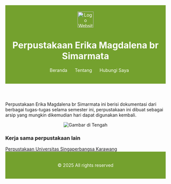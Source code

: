 <html>
    <header>
   <img src="https://upload.wikimedia.org/wikipedia/commons/thumb/9/90/Logo_of_North_Sumatra_University.svg/800px-Logo_of_North_Sumatra_University.svg.png" alt="Logo Website" width="50px" height="500px" />
   <h1>Perpustakaan Erika Magdalena br Simarmata</h1>
<nav>
<ul>
	 <li><a href="index.html">Beranda</a></li>
         <li><a href="biodata.html">Tentang</a></li>
	 <li><a href="Hubungi Saya.html">Hubungi Saya</a></li>
</ul>
</nav>
</header>
<head>
<title>Hompage Perputakaan Erika Magdalena br Simarmata</title>
</head>
<body>
<p>Perpustakaan Erika Magdalena br Simarmata ini berisi dokumentasi dari berbagai tugas-tugas
selama semester ini, perpustakaan ini dibuat sebagai arsip yang mungkin dikemudian hari
dapat digunakan kembali.</p>

<div style="text-align: center;">
    <img src="Perpustaaan.jpg" alt="Gambar di Tengah">
</div>

</body>

 <script>
	alert("Selamat Datang di Perpustakaan Erika Magdalena br Simarmata!");
</script>

</html>
<h3>Kerja sama perpustakaan lain</h3>
<a href="http://perpus.unsika.ac.id/">Perpustakaan Universitas Singaperbangsa Karawang</a>
 
<style>
header {
   background-color: #74A12E;
   color: white;
   padding: 20px 10px;
   text-align: center;
}

header img {
   height: 50px;
}

header nav ul li {
   display: inline;
   margin: 0 10px;
}

header nav ul li a {
   color: white;
   text-decoration: none;
}
</style>
<footer>
  <p>&copy; 2025 All rights reserved</p>
</footer>
 
<style>
footer {
   background-color: #74A12E;
   color: white;
   padding: 20px 10px;
   text-align: center;
}
</style>

